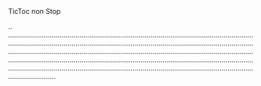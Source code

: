 TicToc non Stop

..
....................................................................................................................................................................................................................................................................................................................................................................................................................................................................................................................................................................................................................................................................